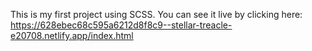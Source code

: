 This is my first project using SCSS. You can see it live by clicking here: https://628ebec68c595a6212d8f8c9--stellar-treacle-e20708.netlify.app/index.html
